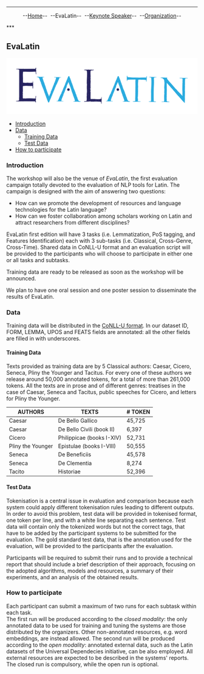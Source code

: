 ***
<p style="text-align: center;">--<a href="index">Home</a>--&nbsp;&nbsp;--EvaLatin--&nbsp;&nbsp;--<a href="Keynote">Keynote Speaker</a>--&nbsp;&nbsp;--<a href="organization">Organization</a>--</p>
***

## EvaLatin

![](LOGO.png)

- [Introduction](#introduction)
- [Data](#data)
  * [Training Data](#training-data)
  * [Test Data](#test-data)
- [How to participate](#how-to-participate)

### Introduction

The workshop will also be the venue of *EvaLatin*, the first evaluation campaign totally devoted to the evaluation of NLP tools for Latin. The campaign is designed with the aim of answering two questions:
- How can we promote the development of resources and language technologies for the Latin language?
- How can we foster collaboration among scholars working on Latin and attract researchers from different disciplines?

EvaLatin first edition will have 3 tasks (i.e. Lemmatization, PoS tagging, and Features Identification) each with 3 sub-tasks (i.e. Classical, Cross-Genre, Cross-Time). Shared data in CoNLL-U format and an evaluation script will be provided to the participants who will choose to participate in either one or all tasks and subtasks. 

Training data are ready to be released as soon as the workshop will be announced. 

We plan to have one oral session and one poster session to disseminate the results of EvaLatin.

### Data
Training data will be distributed in the [CoNLL-U format](https://universaldependencies.org/format.html). In our dataset ID, FORM, LEMMA, UPOS and FEATS fields are annotated: all the other fields are filled in with underscores.

#### Training Data
Texts provided as training data are by 5 Classical authors: Caesar, Cicero, Seneca, Pliny the Younger and Tacitus. For every one of these authors we release around 50,000 annotated tokens, for a total of more than 261,000 tokens. All the texts are in prose and of different genres: treatises in the case of Caesar, Seneca and Tacitus, public speeches for Cicero, and letters for Pliny the Younger. 

| AUTHORS           | TEXTS                     | # TOKEN |
|-------------------|---------------------------|---------|
| Caesar            | De Bello Gallico          | 45,725   |
| Caesar            | De Bello Civili (book II) | 6,397    |
| Cicero            | Philippicae (books I-XIV) | 52,731   |
| Pliny the Younger | Epistulae (books I-VIII)  | 50,555   |
| Seneca            | De Beneficiis             | 45,578   |
| Seneca            | De Clementia              | 8,274    |
| Tacito            | Historiae                 | 52,396   |

#### Test Data
Tokenisation is a central issue in evaluation and comparison because each system could apply different tokenisation rules leading to different outputs. In order to avoid this problem, test data will be provided in tokenised format, one token per line, and with a white line separating each sentence. Test data will contain only the tokenized words but not the correct tags, that have to be added by the participant systems to be submitted for the evaluation.
The gold standard test data, that is the annotation used for the evaluation, will be provided to the participants after the evaluation.

Participants will be required to submit their runs and to provide a technical report that should include a brief description of their approach, focusing on the adopted algorithms, models and resources, a summary of their experiments, and an analysis of the obtained results.

### How to participate
Each participant can submit a maximum of two runs for each subtask within each task.  
The first run will be produced according to the *closed modality*: the only annotated data to be used for training and tuning the systems are those distributed by the organizers. Other non-annotated resources, e.g. word embeddings, are instead allowed. The second run will be produced according to the *open modality*: annotated external data, such as the Latin datasets of the Universal Dependecies initiative, can be also employed. All external resources are expected to be described in the systems' reports. The closed run is compulsory, while the open run is optional.
